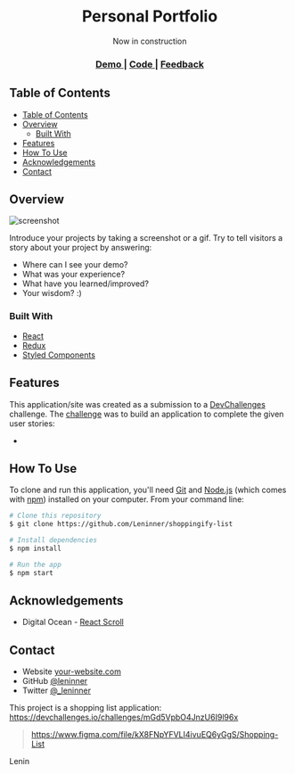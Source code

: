 <!-- Please update value in the {}  -->

<h1 align="center">Personal Portfolio</h1>

<div align="center">
   Now in construction
</div>

<div align="center">
  <h3>
    <a href="https://leninner.vercel.app/home">
      Demo
    </a>
    <span> | </span>
    <a href="https://github.com/Leninner/leninner_portfolio/">
      Code
    </a>
    <span> | </span>
    <a href="https://devchallenges.io/challenges/mGd5VpbO4JnzU6I9l96x">
      Feedback
    </a>
  </h3>
</div>

<!-- TABLE OF CONTENTS -->

## Table of Contents

- [Table of Contents](#table-of-contents)
- [Overview](#overview)
  - [Built With](#built-with)
- [Features](#features)
- [How To Use](#how-to-use)
- [Acknowledgements](#acknowledgements)
- [Contact](#contact)

<!-- OVERVIEW -->

## Overview

![screenshot](https://user-images.githubusercontent.com/16707738/92399059-5716eb00-f132-11ea-8b14-bcacdc8ec97b.png)

Introduce your projects by taking a screenshot or a gif. Try to tell visitors a story about your project by answering:

- Where can I see your demo?
- What was your experience?
- What have you learned/improved?
- Your wisdom? :)

### Built With

<!-- This section should list any major frameworks that you built your project using. Here are a few examples.-->

- [React](https://reactjs.org/)
- [Redux](https://redux.js.org/)
- [Styled Components](https://styled-components.com/)

## Features

<!-- List the features of your application or follow the template. Don't share the figma file here :) -->

This application/site was created as a submission to a [DevChallenges](https://devchallenges.io/challenges) challenge. The [challenge](https://devchallenges.io/challenges/mGd5VpbO4JnzU6I9l96x) was to build an application to complete the given user stories:

-

## How To Use

<!-- Example: -->

To clone and run this application, you'll need [Git](https://git-scm.com) and [Node.js](https://nodejs.org/en/download/) (which comes with [npm](http://npmjs.com)) installed on your computer.
From your command line:

```bash
# Clone this repository
$ git clone https://github.com/Leninner/shoppingify-list

# Install dependencies
$ npm install

# Run the app
$ npm start
```

## Acknowledgements

<!-- This section should list any articles or add-ons/plugins that helps you to complete the project. This is optional but it will help you in the future. For example -->

- Digital Ocean - [React Scroll](https://www.digitalocean.com/community/tutorials/how-to-implement-smooth-scrolling-in-react-es)

## Contact

- Website [your-website.com](https://leninner.vercel.app/)
- GitHub [@leninner](https://github.com/leninner)
- Twitter [@\_leninner](https://twitter.com/_leninner)

This project is a shopping list application: https://devchallenges.io/challenges/mGd5VpbO4JnzU6I9l96x

> https://www.figma.com/file/kX8FNpYFVLI4ivuEQ6yGgS/Shopping-List

Lenin

